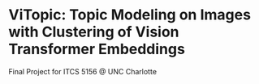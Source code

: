 # ViTopic: Topic Modeling on Images with Clustering of Vision Transformer Embeddings
Final Project for ITCS 5156 @ UNC Charlotte
